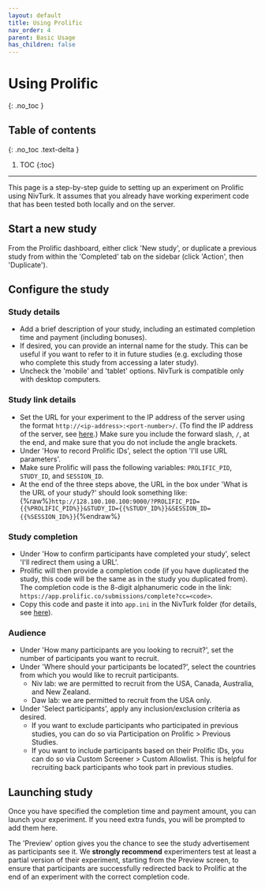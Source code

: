 ```yaml
---
layout: default
title: Using Prolific
nav_order: 4
parent: Basic Usage
has_children: false
---
```


# Using Prolific
{: .no_toc }

## Table of contents
{: .no_toc .text-delta }

1. TOC
{:toc}

---

This page is a step-by-step guide to setting up an experiment on Prolific using NivTurk. It assumes that you already have working experiment code that has been tested both locally and on the server.

## Start a new study
From the Prolific dashboard, either click 'New study', or duplicate a previous study from within the 'Completed' tab on the sidebar (click 'Action', then 'Duplicate').

## Configure the study

### Study details
- Add a brief description of your study, including an estimated completion time and payment (including bonuses).
- If desired, you can provide an internal name for the study. This can be useful if you want to refer to it in future studies (e.g. excluding those who complete this study from accessing a later study).
- Uncheck the 'mobile' and 'tablet' options. NivTurk is compatible only with desktop computers.

### Study link details
- Set the URL for your experiment to the IP address of the server using the format `http://<ip-address>:<port-number>/`. (To find the IP address of the server, see [here](../serving#accessing-the-experiment).) Make sure you include the forward slash, `/`, at the end, and make sure that you do not include the angle brackets.
- Under 'How to record Prolific IDs', select the option 'I'll use URL parameters'.
- Make sure Prolific will pass the following variables: `PROLIFIC_PID`, `STUDY_ID`, and `SESSION_ID`.
- At the end of the three steps above, the URL in the box under 'What is the URL of your study?' should look something like: <br>{%raw%}`http://128.100.100.100:9000/?PROLIFIC_PID={{%PROLIFIC_PID%}}&STUDY_ID={{%STUDY_ID%}}&SESSION_ID={{%SESSION_ID%}}`{%endraw%}

### Study completion
- Under 'How to confirm participants have completed your study', select 'I'll redirect them using a URL'.
- Prolific will then provide a completion code (if you have duplicated the study, this code will be the same as in the study you duplicated from). The completion code is the 8-digit alphanumeric code in the link: `https://app.prolific.co/submissions/complete?cc=<code>`.
- Copy this code and paste it into `app.ini` in the NivTurk folder (for details, see [here](../serving#set-completion-codes-prolific-only)).

### Audience
- Under 'How many participants are you looking to recruit?', set the number of participants you want to recruit.
- Under 'Where should your participants be located?', select the countries from which you would like to recruit participants.
  - Niv lab: we are permitted to recruit from the USA, Canada, Australia, and New Zealand.
  - Daw lab: we are permitted to recruit from the USA only.
- Under 'Select participants', apply any inclusion/exclusion criteria as desired.
  - If you want to exclude participants who participated in previous studies, you can do so via Participation on Prolific > Previous Studies.
  - If you want to include participants based on their Prolific IDs, you can do so via Custom Screener > Custom Allowlist. This is helpful for recruiting back participants who took part in previous studies.

## Launching study
Once you have specified the completion time and payment amount, you can launch your experiment. If you need extra funds, you will be prompted to add them here.

The 'Preview' option gives you the chance to see the study advertisement as participants see it. We <b>strongly recommend</b> experimenters test at least a partial version of their experiment, starting from the Preview screen, to ensure that participants are successfully redirected back to Prolific at the end of an experiment with the correct completion code.
